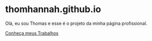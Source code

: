 # thomhannah.github.io

Olá, eu sou Thomas e esse é o projeto da minha página profissional.

[Conheça meus Trabalhos](https://thomhannah.github.io/)



